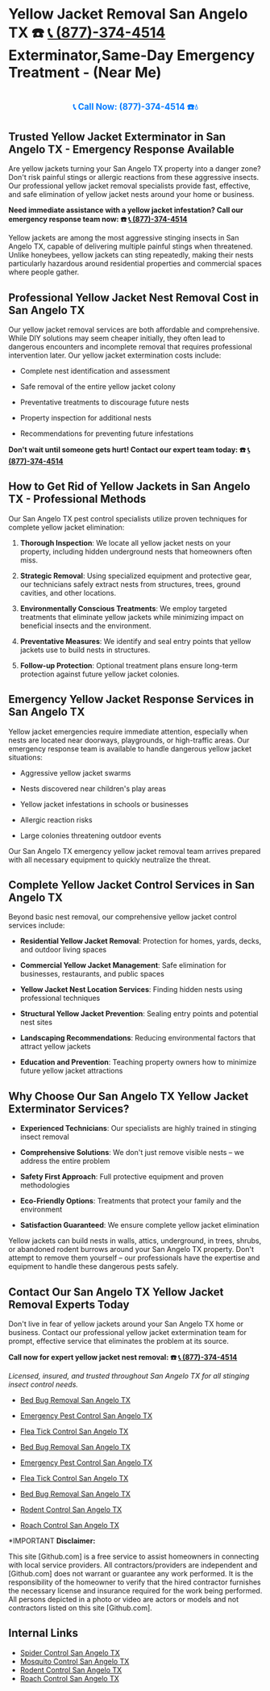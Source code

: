 # Yellow Jacket Removal San Angelo TX ☎️ [📞 (877)-374-4514](https://pest-control-4514.netlify.app) Exterminator,Same-Day Emergency Treatment - (Near Me)
# 

<p align="center" style="font-size: 1.2em; font-weight: bold; margin: 20px 0;">
  <a href="https://pest-control-4514.netlify.app" target="_blank" style="color: #007BFF; text-decoration: none;">📞 Call Now: (877)-374-4514 ☎️💧</a>
</p>

## Trusted Yellow Jacket Exterminator in San Angelo TX - Emergency Response Available

Are yellow jackets turning your San Angelo TX property into a danger zone? Don't risk painful stings or allergic reactions from these aggressive insects. Our professional yellow jacket removal specialists provide fast, effective, and safe elimination of yellow jacket nests around your home or business.

**Need immediate assistance with a yellow jacket infestation? Call our emergency response team now: ☎️ [📞 (877)-374-4514](https://pest-control-4514.netlify.app)**

Yellow jackets are among the most aggressive stinging insects in San Angelo TX, capable of delivering multiple painful stings when threatened. Unlike honeybees, yellow jackets can sting repeatedly, making their nests particularly hazardous around residential properties and commercial spaces where people gather.

## Professional Yellow Jacket Nest Removal Cost in San Angelo TX

Our yellow jacket removal services are both affordable and comprehensive. While DIY solutions may seem cheaper initially, they often lead to dangerous encounters and incomplete removal that requires professional intervention later. Our yellow jacket extermination costs include:

- Complete nest identification and assessment

- Safe removal of the entire yellow jacket colony

- Preventative treatments to discourage future nests

- Property inspection for additional nests

- Recommendations for preventing future infestations

**Don't wait until someone gets hurt! Contact our expert team today: ☎️ [📞 (877)-374-4514](https://pest-control-4514.netlify.app)**

## How to Get Rid of Yellow Jackets in San Angelo TX - Professional Methods

Our San Angelo TX pest control specialists utilize proven techniques for complete yellow jacket elimination:

1. **Thorough Inspection**: We locate all yellow jacket nests on your property, including hidden underground nests that homeowners often miss.

2. **Strategic Removal**: Using specialized equipment and protective gear, our technicians safely extract nests from structures, trees, ground cavities, and other locations.

3. **Environmentally Conscious Treatments**: We employ targeted treatments that eliminate yellow jackets while minimizing impact on beneficial insects and the environment.

4. **Preventative Measures**: We identify and seal entry points that yellow jackets use to build nests in structures.

5. **Follow-up Protection**: Optional treatment plans ensure long-term protection against future yellow jacket colonies.

## Emergency Yellow Jacket Response Services in San Angelo TX

Yellow jacket emergencies require immediate attention, especially when nests are located near doorways, playgrounds, or high-traffic areas. Our emergency response team is available to handle dangerous yellow jacket situations:

- Aggressive yellow jacket swarms

- Nests discovered near children's play areas

- Yellow jacket infestations in schools or businesses

- Allergic reaction risks

- Large colonies threatening outdoor events

Our San Angelo TX emergency yellow jacket removal team arrives prepared with all necessary equipment to quickly neutralize the threat.

## Complete Yellow Jacket Control Services in San Angelo TX

Beyond basic nest removal, our comprehensive yellow jacket control services include:

- **Residential Yellow Jacket Removal**: Protection for homes, yards, decks, and outdoor living spaces

- **Commercial Yellow Jacket Management**: Safe elimination for businesses, restaurants, and public spaces

- **Yellow Jacket Nest Location Services**: Finding hidden nests using professional techniques

- **Structural Yellow Jacket Prevention**: Sealing entry points and potential nest sites

- **Landscaping Recommendations**: Reducing environmental factors that attract yellow jackets

- **Education and Prevention**: Teaching property owners how to minimize future yellow jacket attractions

## Why Choose Our San Angelo TX Yellow Jacket Exterminator Services?

- **Experienced Technicians**: Our specialists are highly trained in stinging insect removal

- **Comprehensive Solutions**: We don't just remove visible nests – we address the entire problem

- **Safety First Approach**: Full protective equipment and proven methodologies

- **Eco-Friendly Options**: Treatments that protect your family and the environment

- **Satisfaction Guaranteed**: We ensure complete yellow jacket elimination

Yellow jackets can build nests in walls, attics, underground, in trees, shrubs, or abandoned rodent burrows around your San Angelo TX property. Don't attempt to remove them yourself – our professionals have the expertise and equipment to handle these dangerous pests safely.

## Contact Our San Angelo TX Yellow Jacket Removal Experts Today

Don't live in fear of yellow jackets around your San Angelo TX home or business. Contact our professional yellow jacket extermination team for prompt, effective service that eliminates the problem at its source.

**Call now for expert yellow jacket nest removal: ☎️ [📞 (877)-374-4514](https://pest-control-4514.netlify.app)**

*Licensed, insured, and trusted throughout San Angelo TX for all stinging insect control needs.*


- [Bed Bug Removal San Angelo TX](https://github.com/allyoucaneatsushiin/pest-control/blob/main/Bed-Bug-Removal-San-Angelo-TX-877-374-4514-Exterminator-Same-Day-Emergency-Treatment-Near-Me.md)
- [Emergency Pest Control San Angelo TX](https://github.com/allyoucaneatsushiin/pest-control/blob/main/Emergency-Pest-Control-San-Angelo-TX-877-374-4514-24-7-Fast-Response-Near-Me.md)
- [Flea Tick Control San Angelo TX](https://github.com/allyoucaneatsushiin/pest-control/blob/main/Flea-Tick-Control-San-Angelo-TX-877-374-4514-Removal-Exterminator-Same-Day-Emergency-Treatment-Near-Me.md)


- [Bed Bug Removal San Angelo TX](https://github.com/allyoucaneatsushiin/pest-control/blob/main/Bed-Bug-Removal-San-Angelo-TX-877-374-4514-Exterminator-Same-Day-Emergency-Treatment-Near-Me.md)
- [Emergency Pest Control San Angelo TX](https://github.com/allyoucaneatsushiin/pest-control/blob/main/Emergency-Pest-Control-San-Angelo-TX-877-374-4514-24-7-Fast-Response-Near-Me.md)
- [Flea Tick Control San Angelo TX](https://github.com/allyoucaneatsushiin/pest-control/blob/main/Flea-Tick-Control-San-Angelo-TX-877-374-4514-Removal-Exterminator-Same-Day-Emergency-Treatment-Near-Me.md)


- [Bed Bug Removal San Angelo TX](https://github.com/allyoucaneatsushiin/pest-control/blob/main/Bed-Bug-Removal-San-Angelo-TX-877-374-4514-Exterminator-Same-Day-Emergency-Treatment-Near-Me.md)
- [Rodent Control San Angelo TX](https://github.com/allyoucaneatsushiin/pest-control/blob/main/Rodent-Control-San-Angelo-TX-877-374-4514-Rat-Removal-Exterminator-Same-Day-Emergency-Treatment-Near-Me.md)
- [Roach Control San Angelo TX](https://github.com/allyoucaneatsushiin/pest-control/blob/main/Roach-Control-San-Angelo-TX-877-374-4514-Removal-Exterminator-Same-Day-Emergency-Treatment-Near-Me.md)


*IMPORTANT **Disclaimer:**  

This site [Github.com] is a free service to assist homeowners in connecting with local service providers. All contractors/providers are independent and [Github.com] does not warrant or guarantee any work performed. It is the responsibility of the homeowner to verify that the hired contractor furnishes the necessary license and insurance required for the work being performed. All persons depicted in a photo or video are actors or models and not contractors listed on this site [Github.com].


## Internal Links
- [Spider Control San Angelo TX](https://github.com/allyoucaneatsushiin/pest-control/blob/main/Spider-Control-San-Angelo-TX-877-374-4514-Removal-Exterminator-Same-Day-Emergency-Treatment-Near-Me.md)
- [Mosquito Control San Angelo TX](https://github.com/allyoucaneatsushiin/pest-control/blob/main/Mosquito-Control-San-Angelo-TX-877-374-4514-Exterminator-Same-Day-Emergency-Treatment-Near-Me.md)
- [Rodent Control San Angelo TX](https://github.com/allyoucaneatsushiin/pest-control/blob/main/Rodent-Control-San-Angelo-TX-877-374-4514-Rat-Removal-Exterminator-Same-Day-Emergency-Treatment-Near-Me.md)
- [Roach Control San Angelo TX](https://github.com/allyoucaneatsushiin/pest-control/blob/main/Roach-Control-San-Angelo-TX-877-374-4514-Removal-Exterminator-Same-Day-Emergency-Treatment-Near-Me.md)

